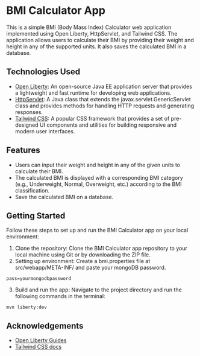 # BMI Calculator App
This is a simple BMI (Body Mass Index) Calculator web application implemented using Open Liberty, HttpServlet, and Tailwind CSS. The application allows users to calculate their BMI by providing their weight and height in any of the supported units. It also saves the calculated BMI in a database.

## Technologies Used
- [Open Liberty](https://openliberty.io): An open-source Java EE application server that provides a lightweight and fast runtime for developing web applications.
- [HttpServlet](https://docs.oracle.com/javaee/7/api/javax/servlet/http/HttpServlet.html): A Java class that extends the javax.servlet.GenericServlet class and provides methods for handling HTTP requests and generating responses.
- [Tailwind CSS](https://tailwindcss.com): A popular CSS framework that provides a set of pre-designed UI components and utilities for building responsive and modern user interfaces.

## Features
- Users can input their weight and height in any of the given units to calculate their BMI.
- The calculated BMI is displayed with a corresponding BMI category (e.g., Underweight, Normal, Overweight, etc.) according to the BMI classification.
- Save the calculated BMI on a database.

## Getting Started

Follow these steps to set up and run the BMI Calculator app on your local environment:

1. Clone the repository: Clone the BMI Calculator app repository to your local machine using Git or by downloading the ZIP file.
2. Setting up environment: Create a bmi.properties file at src/webapp/META-INF/ and paste your mongoDB password.
```
pass=yourmongodbpassword
```
3. Build and run the app: Navigate to the project directory and run the following commands in the terminal:
```
mvn liberty:dev
```

## Acknowledgements

- [Open Liberty Guides](https://openliberty.io/guides/)
- [Tailwind CSS docs](https://tailwindcss.com/docs/installation)
